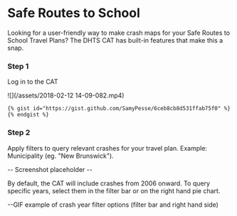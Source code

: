 # Safe Routes to School

Looking for a user-friendly way to make crash maps for your Safe Routes to School Travel Plans? The DHTS CAT has built-in features that make this a snap.

### Step 1

Log in to the CAT

![](/assets/2018-02-12 14-09-082.mp4)

```
{% gist id="https://gist.github.com/SamyPesse/6ceb8cb8d531ffab75f0" %}{% endgist %}
```

### Step 2

Apply filters to query relevant crashes for your travel plan. Example: Municipality \(eg. "New Brunswick"\).

-- Screenshot placeholder --

By default, the CAT will include crashes from 2006 onward. To query specific years, select them in the filter bar or on the right hand pie chart.

--GIF example of crash year filter options \(filter bar and right hand side\) 



